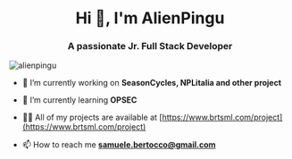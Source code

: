 <h1 align="center">Hi 👋, I'm AlienPingu</h1>
<h3 align="center">A passionate Jr. Full Stack Developer</h3>

<p align="left"> <img src="https://komarev.com/ghpvc/?username=alienpingu" alt="alienpingu" /> </p>

- 🔭 I’m currently working on **SeasonCycles, NPLitalia and other project**

- 🌱 I’m currently learning **OPSEC**

- 👨‍💻 All of my projects are available at [https://www.brtsml.com/project](https://www.brtsml.com/project)

- 📫 How to reach me **samuele.bertocco@gmail.com**





